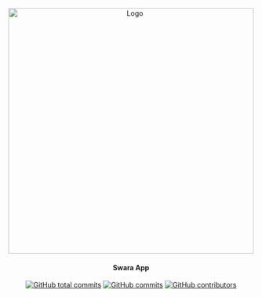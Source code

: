 <div align="center">

<img src="https://storage.googleapis.com/swara-app-storage/swara-assets/Group%206.svg" alt="Logo" width="500"/>

#### Swara App
[![GitHub total commits](https://img.shields.io/github/commit-activity/y/Swara-id/swara-md/main)](https://github.com/Swara-id/md/commits/main)
[![GitHub commits](https://img.shields.io/github/last-commit/Swara-id/swara-md)](https://github.com/Swara-id/md/commits/main)
[![GitHub contributors](https://img.shields.io/github/contributors/Swara-id/swara-md)](https://github.com/Swara-id/md/graphs/contributors)

</div>
